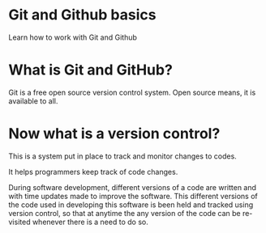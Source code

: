 # Git and Github basics

Learn how to work with Git and Github

# What is Git and GitHub?

Git is a free open source version control system. Open source means, it is available to all.

# Now what is a version control?

This is a system put in place to track and monitor changes to codes. 

It helps programmers keep track of code changes. 

During software development, different versions of a code are written and with time updates made to improve the software. This different versions of the code used in developing this software is been held and tracked using version control, so that at anytime the any version of the code can be re-visited whenever there is a need to do so.
